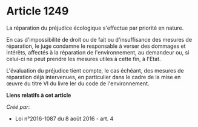 # Article 1249

La réparation du préjudice écologique s'effectue par priorité en nature. 

En cas d'impossibilité de droit ou de fait ou d'insuffisance des mesures de réparation, le juge condamne le responsable à
verser des dommages et intérêts, affectés à la réparation de l'environnement, au demandeur ou, si celui-ci ne peut prendre
les mesures utiles à cette fin, à l'Etat. 

L'évaluation du préjudice tient compte, le cas échéant, des mesures de réparation déjà intervenues, en particulier dans le
cadre de la mise en œuvre du titre VI du livre Ier du code de l'environnement.

**Liens relatifs à cet article**

_Créé par_:

  - Loi n°2016-1087 du 8 août 2016 - art. 4

